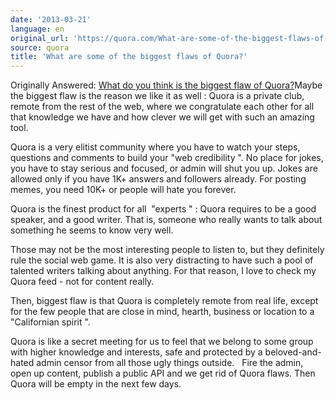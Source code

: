 ```yaml
---
date: '2013-03-21'
language: en
original_url: 'https://quora.com/What-are-some-of-the-biggest-flaws-of-Quora/answer/Clément-Renaud'
source: quora
title: 'What are some of the biggest flaws of Quora?'
---
```


Originally Answered: [What do you think is the biggest flaw of
Quora?](http://quora.com/What-do-you-think-is-the-biggest-flaw-of-Quora?no_redirect=1)Maybe
the biggest flaw is the reason we like it as well : Quora is a private
club, remote from the rest of the web, where we congratulate each other
for all that knowledge we have and how clever we will get with such an
amazing tool. 
 
Quora is a very elitist community where you have to watch your steps,
questions and comments to build your  "web credibility ". No place for
jokes, you have to stay serious and focused, or admin will shut you up.
Jokes are allowed only if you have 1K+ answers and followers already.
For posting memes, you need 10K+ or people will hate you forever. 
 
Quora is the finest product for all   "experts " : Quora requires to be
a good speaker, and a good writer. That is, someone who really wants to
talk about something he seems to know very well. 
 
Those may not be the most interesting people to listen to, but they
definitely rule the social web game. It is also very distracting to have
such a pool of talented writers talking about anything. For that reason,
I love to check my Quora feed - not for content really. 
 
Then, biggest flaw is that Quora is completely remote from real life,
except for the few people that are close in mind, hearth, business or
location to a  "Californian spirit ". 
 
Quora is like a secret meeting for us to feel that we belong to some
group with higher knowledge and interests, safe and protected by a
beloved-and-hated admin censor from all those ugly things outside. 
  
Fire the admin, open up content, publish a public API and we get rid of
Quora flaws. Then Quora will be empty in the next few days.
